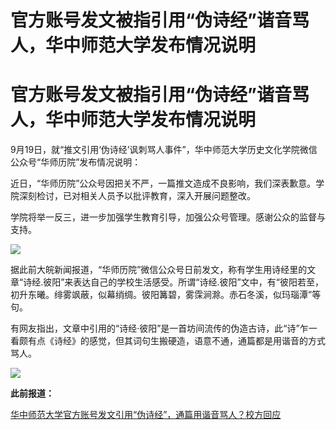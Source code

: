 # 官方账号发文被指引用“伪诗经”谐音骂人，华中师范大学发布情况说明

# 官方账号发文被指引用“伪诗经”谐音骂人，华中师范大学发布情况说明

9月19日，就“推文引用‘伪诗经’讽刺骂人事件”，华中师范大学历史文化学院微信公众号“华师历院”发布情况说明：

近日，“华师历院”公众号因把关不严，一篇推文造成不良影响，我们深表歉意。学院深刻检讨，已对相关人员予以批评教育，深入开展问题整改。

学院将举一反三，进一步加强学生教育引导，加强公众号管理。感谢公众的监督与支持。

![](https://inews.gtimg.com/om_bt/OVeN9xJ62CKhk7AMzHNiQQag3dDVpBRX37jw3PCCW70SEAA/1000)

据此前大皖新闻报道，“华师历院”微信公众号日前发文，称有学生用诗经里的文章“诗经.彼阳”来表达自己的学校生活感受。所谓“诗经.彼阳”文中，有“彼阳若至，初升东曦。绯雾飒蔽，似幕绡绸。彼阳篝碧，雾霂涧滁。赤石冬溪，似玛瑙潭”等句。

有网友指出，文章中引用的“诗经·彼阳”是一首坊间流传的伪造古诗，此“诗”乍一看颇有点《诗经》的感觉，但其词句生搬硬造，语意不通，通篇都是用谐音的方式骂人。

![](https://inews.gtimg.com/om_bt/OADXaYXKDcTuLAVDpfJLvgs3nhbMy8GYgxvraxvrp3JNwAA/1000)

**此前报道：**

[华中师范大学官方账号发文引用“伪诗经”，通篇用谐音骂人？校方回应
](https://new.qq.com/rain/a/20230918A09GPK00)

